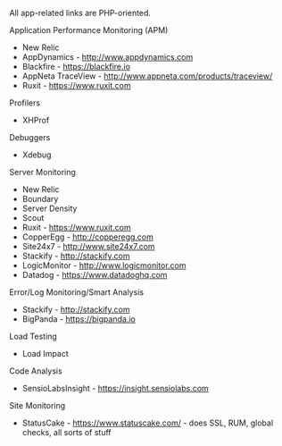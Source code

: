 All app-related links are PHP-oriented.

Application Performance Monitoring (APM)

* New Relic
* AppDynamics - http://www.appdynamics.com
* Blackfire - https://blackfire.io
* AppNeta TraceView - http://www.appneta.com/products/traceview/
* Ruxit - https://www.ruxit.com

Profilers

* XHProf

Debuggers

* Xdebug

Server Monitoring

* New Relic
* Boundary
* Server Density
* Scout
* Ruxit - https://www.ruxit.com
* CopperEgg - http://copperegg.com
* Site24x7 - http://www.site24x7.com
* Stackify - http://stackify.com
* LogicMonitor - http://www.logicmonitor.com
* Datadog - https://www.datadoghq.com

Error/Log Monitoring/Smart Analysis

* Stackify - http://stackify.com
* BigPanda - https://bigpanda.io

Load Testing

* Load Impact

Code Analysis
* SensioLabsInsight - https://insight.sensiolabs.com

Site Monitoring
* StatusCake - https://www.statuscake.com/ - does SSL, RUM, global checks, all sorts of stuff
